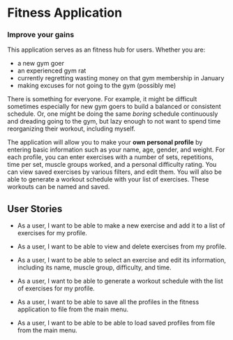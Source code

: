 # Fitness Application

###  Improve your gains
This application serves as an fitness hub for users. Whether you are:

- a new gym goer
- an experienced gym rat
- currently regretting wasting money on that gym membership in January
- making excuses for not going to the gym (possibly me)

There is something for everyone. For example, it might be difficult sometimes especially for new gym goers to
build a balanced or consistent schedule. Or, one might be doing the same *boring* schedule
continuously and dreading going to the gym, but lazy enough to not want to spend time reorganizing their workout,
including myself.

The application will allow you to make your **own personal profile** by entering basic information such as your name,
age, gender, and weight. For each profile, you can enter exercises with a number of sets,
repetitions, time per set, muscle groups worked, and a personal difficulty rating. 
You can view saved exercises by various filters, and edit them.
You will also be able to generate a workout schedule with your list of exercises. 
These workouts can be named and saved.

## User Stories
- As a user, I want to be able to make a new exercise and add it to a list of exercises for my profile.
- As a user, I want to be able to view and delete exercises from my profile.
- As a user, I want to be able to select an exercise and edit its information,
  including its name, muscle group, difficulty, and time.
- As a user, I want to be able to generate a workout schedule with the list of exercises for my profile.

- As a user, I want to be able to save all the profiles in the fitness application to file from the main menu.
- As a user, I want to be able to be able to load saved profiles from file from the main menu.